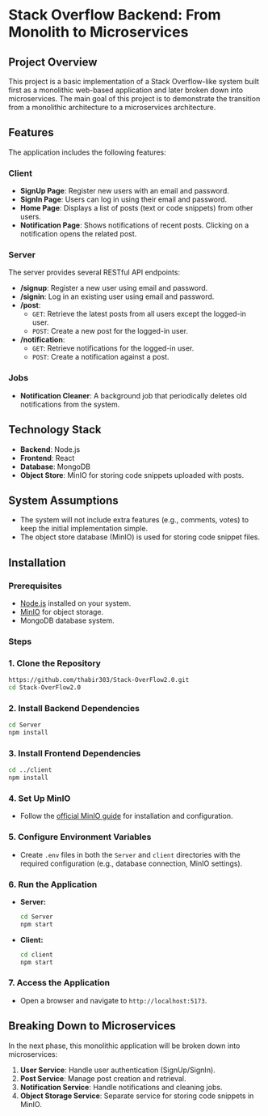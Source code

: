 # Stack Overflow Backend: From Monolith to Microservices

## Project Overview
This project is a basic implementation of a Stack Overflow-like system built first as a monolithic web-based application and later broken down into microservices. The main goal of this project is to demonstrate the transition from a monolithic architecture to a microservices architecture.

## Features
The application includes the following features:

### Client
- **SignUp Page**: Register new users with an email and password.
- **SignIn Page**: Users can log in using their email and password.
- **Home Page**: Displays a list of posts (text or code snippets) from other users.
- **Notification Page**: Shows notifications of recent posts. Clicking on a notification opens the related post.

### Server
The server provides several RESTful API endpoints:
- **/signup**: Register a new user using email and password.
- **/signin**: Log in an existing user using email and password.
- **/post**: 
  - `GET`: Retrieve the latest posts from all users except the logged-in user.
  - `POST`: Create a new post for the logged-in user.
- **/notification**:
  - `GET`: Retrieve notifications for the logged-in user.
  - `POST`: Create a notification against a post.

### Jobs
- **Notification Cleaner**: A background job that periodically deletes old notifications from the system.

## Technology Stack
- **Backend**: Node.js
- **Frontend**: React
- **Database**: MongoDB
- **Object Store**: MinIO for storing code snippets uploaded with posts.


## System Assumptions
- The system will not include extra features (e.g., comments, votes) to keep the initial implementation simple.
- The object store database (MinIO) is used for storing code snippet files.

## Installation
### Prerequisites
- [Node.js](https://nodejs.org/)  installed on your system.
- [MinIO](https://min.io/) for object storage.
- MongoDB database system.

### Steps
### 1. Clone the Repository
   ```bash
   https://github.com/thabir303/Stack-OverFlow2.0.git
   cd Stack-OverFlow2.0
   ```
### 2. Install Backend Dependencies
```bash
cd Server
npm install  
```

### 3. Install Frontend Dependencies
```bash
cd ../client
npm install
```

### 4. Set Up MinIO
- Follow the [official MinIO guide](https://min.io/docs/minio/linux/index.html) for installation and configuration.

### 5. Configure Environment Variables
- Create `.env` files in both the `Server` and `client` directories with the required configuration (e.g., database connection, MinIO settings).

### 6. Run the Application
- **Server:**
    ```bash
    cd Server
    npm start  
    ```
- **Client:**
    ```bash
    cd client
    npm start
    ```
    
### 7. Access the Application
- Open a browser and navigate to `http://localhost:5173`.

## Breaking Down to Microservices
In the next phase, this monolithic application will be broken down into microservices:

1. **User Service**: Handle user authentication (SignUp/SignIn).
2. **Post Service**: Manage post creation and retrieval.
3. **Notification Service**: Handle notifications and cleaning jobs.
4. **Object Storage Service**: Separate service for storing code snippets in MinIO.
